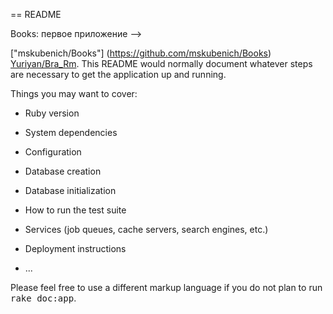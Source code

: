 == README

Books: первое приложение -->

["mskubenich/Books"] (https://github.com/mskubenich/Books)
 [Yuriyan/Bra_Rm](https://github.com/Yuriyan/Bra_Rm).
This README would normally document whatever steps are necessary to get the
application up and running.

Things you may want to cover:

* Ruby version

* System dependencies

* Configuration

* Database creation

* Database initialization

* How to run the test suite

* Services (job queues, cache servers, search engines, etc.)

* Deployment instructions

* ...


Please feel free to use a different markup language if you do not plan to run
<tt>rake doc:app</tt>.
